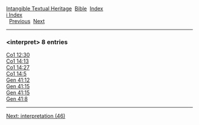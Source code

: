 [Intangible Textual Heritage](../../index)  [Bible](../index) 
[Index](index)   
[i Index](_i_)  
  [Previous](c05893)  [Next](c05895) 

------------------------------------------------------------------------

### &lt;interpret&gt; 8 entries

[Co1 12:30](../kjv/co1012.htm#030)  
[Co1 14:13](../kjv/co1014.htm#013)  
[Co1 14:27](../kjv/co1014.htm#027)  
[Co1 14:5](../kjv/co1014.htm#005)  
[Gen 41:12](../kjv/gen041.htm#012)  
[Gen 41:15](../kjv/gen041.htm#015)  
[Gen 41:15](../kjv/gen041.htm#015)  
[Gen 41:8](../kjv/gen041.htm#008)  

------------------------------------------------------------------------

[Next: interpretation (46)](c05895)
